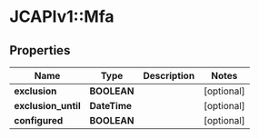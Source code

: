 # JCAPIv1::Mfa

## Properties
Name | Type | Description | Notes
------------ | ------------- | ------------- | -------------
**exclusion** | **BOOLEAN** |  | [optional] 
**exclusion_until** | **DateTime** |  | [optional] 
**configured** | **BOOLEAN** |  | [optional] 


